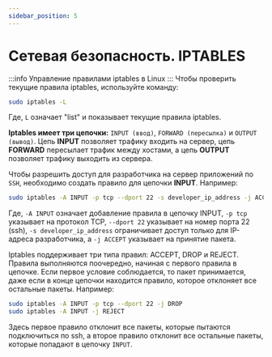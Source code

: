 ```yaml
---
sidebar_position: 5
---
```


# Сетевая безопасность. IPTABLES

:::info
Управление правилами iptables в Linux
:::
Чтобы проверить текущие правила iptables, используйте команду:

```bash
sudo iptables -L
```

Где, `L` означает "list" и показывает текущие правила iptables.

**Iptables имеет три цепочки:** `INPUT (ввод)`, `FORWARD (пересылка)` и `OUTPUT (вывод)`. Цепь **INPUT** позволяет трафику входить на сервер, цепь **FORWARD** пересылает трафик между хостами, а цепь **OUTPUT** позволяет трафику выходить из сервера.

Чтобы разрешить доступ для разработчика на сервер приложений по `SSH`, необходимо создать правило для цепочки **INPUT**. Например:

```bash
sudo iptables -A INPUT -p tcp --dport 22 -s developer_ip_address -j ACCEPT
```

Где, `-A INPUT` означает добавление правила в цепочку INPUT, `-p tcp` указывает на протокол TCP, `--dport 22` указывает на номер порта 22 (ssh), `-s developer_ip_address` ограничивает доступ только для IP-адреса разработчика, а `-j ACCEPT` указывает на принятие пакета.

Iptables поддерживает три типа правил: ACCEPT, DROP и REJECT. Правила выполняются поочередно, начиная с первого правила в цепочке. Если первое условие соблюдается, то пакет принимается, даже если в конце цепочки находится правило, которое отклоняет все остальные пакеты. Например:

```bash
sudo iptables -A INPUT -p tcp --dport 22 -j DROP
sudo iptables -A INPUT -j REJECT
```

Здесь первое правило отклонит все пакеты, которые пытаются подключиться по ssh, а второе правило отклонит все остальные пакеты, которые попадают в цепочку `INPUT`.

